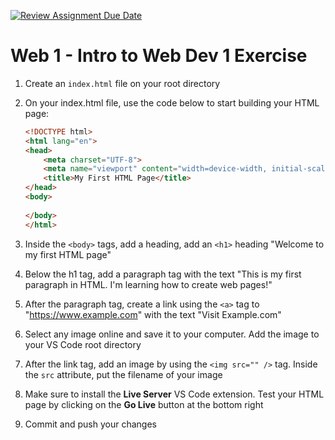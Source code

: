 [![Review Assignment Due Date](https://classroom.github.com/assets/deadline-readme-button-22041afd0340ce965d47ae6ef1cefeee28c7c493a6346c4f15d667ab976d596c.svg)](https://classroom.github.com/a/zB785-8J)
# Web 1 - Intro to Web Dev 1 Exercise

1. Create an `index.html` file on your root directory
2. On your index.html file, use the code below to start building your HTML page:

    ```html
    <!DOCTYPE html>
    <html lang="en">
    <head>
        <meta charset="UTF-8">
        <meta name="viewport" content="width=device-width, initial-scale=1.0">
        <title>My First HTML Page</title>
    </head>
    <body>
        
    </body>
    </html>
    ```

3. Inside the `<body>` tags, add a heading, add an `<h1>` heading "Welcome to my first HTML page"
4. Below the h1 tag, add a paragraph tag with the text "This is my first paragraph in HTML. I'm learning how to create web pages!"
5. After the paragraph tag, create a link using the `<a>` tag to "https://www.example.com" with the text "Visit Example.com"
6. Select any image online and save it to your computer. Add the image to your VS Code root directory
7. After the link tag, add an image by using the `<img src="" />` tag. Inside the `src` attribute, put the filename of your image
8. Make sure to install the **Live Server** VS Code extension. Test your HTML page by clicking on the **Go Live** button at the bottom right
9. Commit and push your changes

